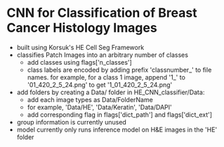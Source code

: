 # CNN for Classification of Breast Cancer Histology Images
* built using Korsuk's HE Cell Seg Framework
* classifies Patch Images into an arbitrary number of classes
  * add classes using flags['n_classes']
  * class labels are encoded by adding prefix 'classnumber_' to file names. for example, for a class 1 image, append '1_' to '01_420_2_5_24.png' to get '1_01_420_2_5_24.png'
* add folders by creating a Data/ folder in HE_CNN_classifier/Data:
  * add each image types as Data/FolderName
  * for example, 'Data/HE', 'Data/Keratin', 'Data/DAPI'
  * add corresponding flag in flags['dict_path'] and flags['dict_ext']
* group information is currently unused
* model currently only runs inference model on H&E images in the 'HE' folder
